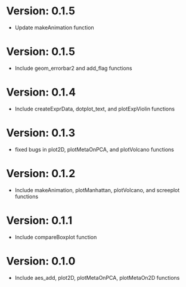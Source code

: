 # Version: 0.1.5
* Update makeAnimation function

# Version: 0.1.5
* Include geom_errorbar2 and add_flag functions

# Version: 0.1.4
* Include createExprData, dotplot_text, and plotExpViolin functions

# Version: 0.1.3
* fixed bugs in plot2D, plotMetaOnPCA, and plotVolcano functions

# Version: 0.1.2
* Include makeAnimation, plotManhattan, plotVolcano, and screeplot functions

# Version: 0.1.1
* Include compareBoxplot function

# Version: 0.1.0
* Include aes_add, plot2D, plotMetaOnPCA, plotMetaOn2D functions
